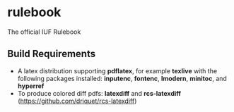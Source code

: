# rulebook

The official IUF Rulebook

## Build Requirements
* A latex distribution supporting **pdflatex**, for example **texlive** with the following packages installed: **inputenc**, **fontenc**, **lmodern**, **minitoc**, and **hyperref**
* To produce colored diff pdfs: **latexdiff** and **rcs-latexdiff** (https://github.com/driquet/rcs-latexdiff)
